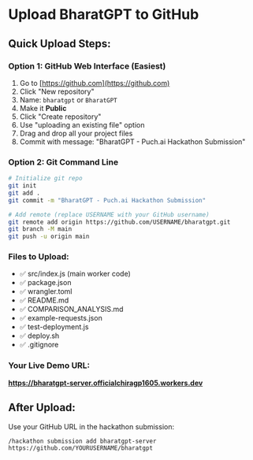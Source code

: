# Upload BharatGPT to GitHub

## Quick Upload Steps:

### Option 1: GitHub Web Interface (Easiest)
1. Go to [https://github.com](https://github.com)
2. Click "New repository"
3. Name: `bharatgpt` or `BharatGPT`
4. Make it **Public**
5. Click "Create repository"
6. Use "uploading an existing file" option
7. Drag and drop all your project files
8. Commit with message: "BharatGPT - Puch.ai Hackathon Submission"

### Option 2: Git Command Line
```bash
# Initialize git repo
git init
git add .
git commit -m "BharatGPT - Puch.ai Hackathon Submission"

# Add remote (replace USERNAME with your GitHub username)
git remote add origin https://github.com/USERNAME/bharatgpt.git
git branch -M main
git push -u origin main
```

### Files to Upload:
- ✅ src/index.js (main worker code)
- ✅ package.json
- ✅ wrangler.toml
- ✅ README.md
- ✅ COMPARISON_ANALYSIS.md
- ✅ example-requests.json
- ✅ test-deployment.js
- ✅ deploy.sh
- ✅ .gitignore

### Your Live Demo URL:
**https://bharatgpt-server.officialchiragp1605.workers.dev**

## After Upload:
Use your GitHub URL in the hackathon submission:
```
/hackathon submission add bharatgpt-server https://github.com/YOURUSERNAME/bharatgpt
```